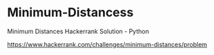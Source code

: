 # Minimum-Distancess
Minimum Distances Hackerrank Solution - Python

https://www.hackerrank.com/challenges/minimum-distances/problem
